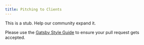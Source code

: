 ```yaml
---
title: Pitching to Clients
---
```


This is a stub. Help our community expand it.

Please use the [Gatsby Style Guide](/contributing/gatsby-style-guide/) to ensure your
pull request gets accepted.
